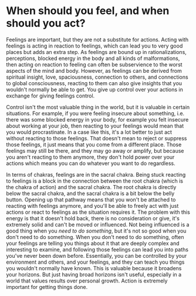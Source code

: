 # When should you feel, and when should you act?

Feelings are important, but they are not a substitute for actions. Acting with feelings is acting in reaction to feelings, which can lead you to very good places but adds an extra step. As feelings are bound up in rationalizations, perceptions, blocked energy in the body and all kinds of malformations, then acting on reaction to feeling can often be subservience to the worst aspects of the mind and body. However, as feelings can be derived from spiritual insight, love, spaciousness, connection to others, and connections to global consciousness, reacting to them can also give insights that you wouldn't normally be able to get. You give up control over your actions in exchange for giving feelings control.

Control isn't the most valuable thing in the world, but it is valuable in certain situations. For example, if you were feeling insecure about something, i.e. there was some blocked energy in your body, for example you felt insecure about working at your job, then reacting to your feelings would mean that you would procrastinate. In a case like this, it's a lot better to just act without reacting to those feelings. That doesn't mean to reject or suppress those feelings, it just means that you come from a different place. Those feelings may still be there, and they may go away or amplify, but because you aren't reacting to them anymore, they don't hold power over your actions which means you can do whatever you want to do regardless.

In terms of chakras, feelings are in the sacral chakra. Being stuck reacting to feelings is a block in the connection between the root chakra (which is the chakra of action) and the sacral chakra. The root chakra is directly below the sacral chakra, and the sacral chakra is a bit below the belly button. Opening up that pathway means that you won't be attached to reacting with feelings anymore, and you'll be able to freely act with just actions or react to feelings as the situation requires it. The problem with this energy is that it doesn't hold back, there is no consideration or give, it's extremely solid and can't be moved or influenced.
Not being influenced is a good thing when you *need to do something*, but it's not so good when you don't need to do something. When you don't need to do something, often your feelings are telling you things about it that are deeply complex and interesting to examine, and following those feelings can lead you into paths you've never been down before. Essentially, you can be controlled by your environment and others, and your feelings, and they can teach you things you wouldn't normally have known. This is valuable because it broadens your horizons. But just having broad horizons isn't useful, especially in a world that values results over personal growth. Action is extremely important for getting things done.

